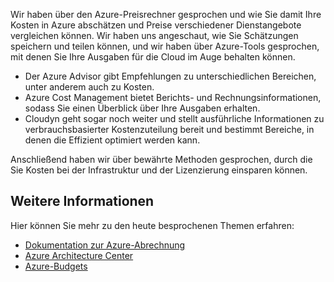Wir haben über den Azure-Preisrechner gesprochen und wie Sie damit Ihre Kosten in Azure abschätzen und Preise verschiedener Dienstangebote vergleichen können. Wir haben uns angeschaut, wie Sie Schätzungen speichern und teilen können, und wir haben über Azure-Tools gesprochen, mit denen Sie Ihre Ausgaben für die Cloud im Auge behalten können. 

- Der Azure Advisor gibt Empfehlungen zu unterschiedlichen Bereichen, unter anderem auch zu Kosten.
- Azure Cost Management bietet Berichts- und Rechnungsinformationen, sodass Sie einen Überblick über Ihre Ausgaben erhalten. 
- Cloudyn geht sogar noch weiter und stellt ausführliche Informationen zu verbrauchsbasierter Kostenzuteilung bereit und bestimmt Bereiche, in denen die Effizient optimiert werden kann.

Anschließend haben wir über bewährte Methoden gesprochen, durch die Sie Kosten bei der Infrastruktur und der Lizenzierung einsparen können.

## <a name="learn-more"></a>Weitere Informationen

Hier können Sie mehr zu den heute besprochenen Themen erfahren:

- [Dokumentation zur Azure-Abrechnung](https://docs.microsoft.com/azure/billing/)
- [Azure Architecture Center](https://docs.microsoft.com/azure/architecture/)
- [Azure-Budgets](https://docs.microsoft.com/azure/billing/billing-cost-management-budget-scenario)



